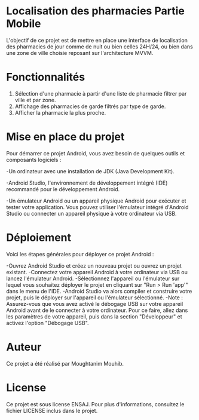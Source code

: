 # Localisation des pharmacies Partie Mobile

L'objectif de ce projet est de mettre en place une interface de localisation des pharmacies de jour comme de nuit ou bien celles 24H/24,
ou bien dans une zone de ville choisie reposant sur l'architecture MVVM.

# Fonctionnalités

1. Sélection d'une pharmacie à partir d'une liste de pharmacie filtrer par ville et par zone.
2. Affichage des pharmacies de garde filtrés par type de garde.
3. Afficher la pharmacie la plus proche.

# Mise en place du projet

Pour démarrer ce projet Android, vous avez besoin de quelques outils et composants logiciels :

-Un ordinateur avec une installation de JDK (Java Development Kit).

-Android Studio, l'environnement de développement intégré (IDE) recommandé pour le développement Android. 

-Un émulateur Android ou un appareil physique Android pour exécuter et tester votre application. Vous pouvez utiliser l'émulateur intégré d'Android Studio ou connecter un appareil physique à votre ordinateur via USB.

# Déploiement

Voici les étapes générales pour déployer ce projet Android :

-Ouvrez Android Studio et créez un nouveau projet ou ouvrez un projet existant.
-Connectez votre appareil Android à votre ordinateur via USB ou lancez l'émulateur Android.
-Sélectionnez l'appareil ou l'émulateur sur lequel vous souhaitez déployer le projet en cliquant sur "Run > Run 'app'" dans le menu de l'IDE.
-Android Studio va alors compiler et construire votre projet, puis le déployer sur l'appareil ou l'émulateur sélectionné.
-Note : Assurez-vous que vous avez activé le débogage USB sur votre appareil Android avant de le connecter à votre ordinateur.
Pour ce faire, allez dans les paramètres de votre appareil, puis dans la section "Développeur" et activez l'option "Débogage USB".

# Auteur

Ce projet a été réalisé par Moughtanim Mouhib.

# License

Ce projet est sous license ENSAJ. Pour plus d'informations, consultez le fichier LICENSE inclus dans le projet.



